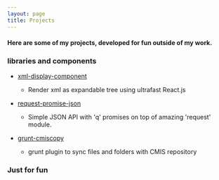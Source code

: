 ```yaml
---
layout: page
title: Projects
---
```


#### Here are some of my projects, developed for fun outside of my work.

### libraries and components

- [xml-display-component]
  - Render xml as expandable tree using ultrafast React.js

- [request-promise-json]
  - Simple JSON API with 'q' promises on top of amazing 'request' module.

- [grunt-cmiscopy]
  - grunt plugin to sync files and folders with CMIS repository


### Just for fun


[xml-display-component]: https://github.com/marushkevych/xml-display-component
[request-promise-json]: https://github.com/marushkevych/request-promise-json
[grunt-cmiscopy]: https://www.npmjs.com/package/grunt-cmiscopy
